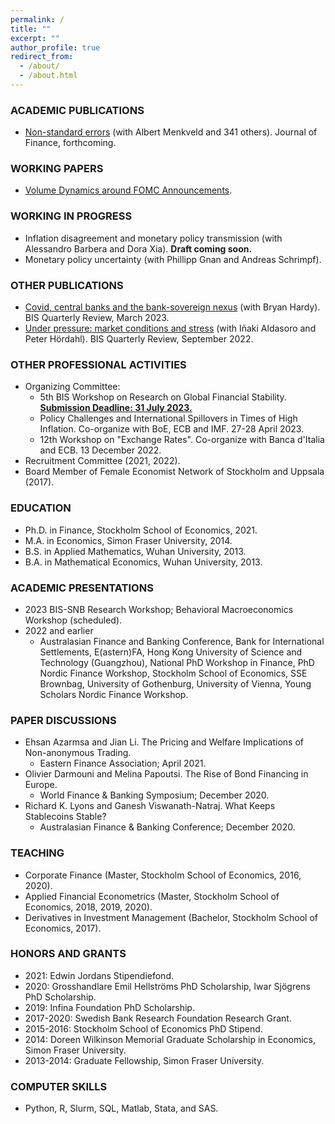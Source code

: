 ```yaml
---
permalink: /
title: ""
excerpt: ""
author_profile: true
redirect_from: 
  - /about/
  - /about.html
---
```


### ACADEMIC PUBLICATIONS
  * [Non-standard errors](https://papers.ssrn.com/sol3/papers.cfm?abstract_id=3961574) (with Albert Menkveld and 341 others). Journal of Finance, forthcoming.

### WORKING PAPERS
  * [Volume Dynamics around FOMC Announcements](https://papers.ssrn.com/sol3/papers.cfm?abstract_id=3730543).  

### WORKING IN PROGRESS
  * Inflation disagreement and monetary policy transmission (with Alessandro Barbera and Dora Xia). **Draft coming soon.** 
  * Monetary policy uncertainty (with Phillipp Gnan and Andreas Schrimpf).

### OTHER PUBLICATIONS
  * [Covid, central banks and the bank-sovereign nexus](https://www.bis.org/publ/qtrpdf/r_qt2303h.htm) (with Bryan Hardy). BIS Quarterly Review, March 2023.
  * [Under pressure: market conditions and stress](https://www.bis.org/publ/qtrpdf/r_qt2209c.htm) (with Iñaki Aldasoro and Peter Hördahl). BIS Quarterly Review, September 2022.

### OTHER PROFESSIONAL ACTIVITIES
  * Organizing Committee: 
    - 5th BIS Workshop on Research on Global Financial Stability. [**Submission Deadline: 31 July 2023.**](https://www.bis.org/events/cgfs_ibfsws5.htm)
    - Policy Challenges and International Spillovers in Times of High Inflation. Co-organize with BoE, ECB and IMF. 27-28 April 2023.
    - 12th Workshop on "Exchange Rates". Co-organize with Banca d'Italia and ECB. 13 December 2022.
  * Recruitment Committee (2021, 2022).
  * Board Member of Female Economist Network of Stockholm and Uppsala (2017).

### EDUCATION
* Ph.D. in Finance, Stockholm School of Economics, 2021.
* M.A. in Economics, Simon Fraser University, 2014.
* B.S. in Applied Mathematics, Wuhan University, 2013.
* B.A. in Mathematical Economics, Wuhan University, 2013.

### ACADEMIC PRESENTATIONS
* 2023 BIS-SNB Research Workshop; Behavioral Macroeconomics Workshop (scheduled). 
* 2022 and earlier
  - Australasian Finance and Banking Conference, Bank for International Settlements, E(astern)FA, Hong Kong University of Science and Technology (Guangzhou), National PhD Workshop in Finance, PhD Nordic Finance Workshop, Stockholm School of Economics, SSE Brownbag, University of Gothenburg, University of Vienna, Young Scholars Nordic Finance Workshop. 

### PAPER DISCUSSIONS
  * Ehsan Azarmsa and Jian Li. The Pricing and Welfare Implications of Non-anonymous Trading. 
     - Eastern Finance Association; April 2021.
  * Olivier Darmouni and Melina Papoutsi. The Rise of Bond Financing in Europe. 
     - World Finance & Banking Symposium; December 2020.
  * Richard K. Lyons and Ganesh Viswanath-Natraj. What Keeps Stablecoins Stable?
     - Australasian Finance & Banking Conference; December 2020.
  
### TEACHING
  * Corporate Finance (Master, Stockholm School of Economics, 2016, 2020).
  * Applied Financial Econometrics (Master, Stockholm School of Economics, 2018, 2019, 2020).
  * Derivatives in Investment Management (Bachelor, Stockholm School of Economics, 2017).

### HONORS AND GRANTS
  * 2021: Edwin Jordans Stipendiefond.
  * 2020: Grosshandlare Emil Hellströms PhD Scholarship, Iwar Sjögrens PhD Scholarship.
  * 2019: Infina Foundation PhD Scholarship.
  * 2017-2020: Swedish Bank Research Foundation Research Grant.
  * 2015-2016: Stockholm School of Economics PhD Stipend.
  * 2014: Doreen Wilkinson Memorial Graduate Scholarship in Economics, Simon Fraser University.
  * 2013-2014: Graduate Fellowship, Simon Fraser University.

### COMPUTER SKILLS
  * Python, R, Slurm, SQL, Matlab, Stata, and SAS.
